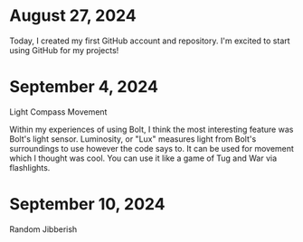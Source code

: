 # August 27, 2024
Today, I created my first GitHub account and repository. I'm excited to start using GitHub for my projects!

# September 4, 2024

Light
Compass
Movement

Within my experiences of using Bolt, I think the most interesting feature was Bolt's light sensor. Luminosity, or "Lux"
measures light from Bolt's surroundings to use however the code says to. It can be used for movement which I thought was
cool. You can use it like a game of Tug and War via flashlights.

# September 10, 2024
Random Jibberish
